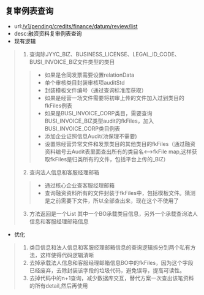 ## 复审例表查询
* url:[/v1/pending/credits/finance/datum/review/list]()
* desc:融资资料复审例表查询
* 现有逻辑
> 1. 查询除JYYC_BIZ、BUSINESS_LICENSE、LEGAL_ID_CODE、BUSI_INVOICE_BIZ文件类型的类目
> > * 如果是合同发票需要设置relationData
> > * 单个审核类目封装审核项auditStd
> > * 封装模板文件编号（通过查询标准库获取）
> > * 如果是经营一场文件需要将初审上传的文件加入过到类目的fkFiles例表
> > * 如果是BUSI_INVOICE_CORP类目，需要查询BUSI_INVOICE_BIZ类型audit的fkFiles，加入BUSI_INVOICE_CORP类目例表
> > * 添加企业证照信息Audit(池保理不需要)
> > * 设置除经营异常文件和发票类目的其他类目的fkFiles（通过融资资料编号去Audit表里面查出所有的类目名<-->fkFile map,这样获取fkFiles是归类所有的文件，包括平台上传的_BIZ）
> 2. 查询法人信息和客服经理邮箱
> > * 通过核心企业查客服经理邮箱
> > * 查询融资资料所有的文件封装于fkFiles中，包括模板文件。猜测是之前需要下文件，所以全部查出来，现在这个不使用了
> 3. 方法返回是一个List<CreditDocDatumReviewBO> 其中一个BO承载类目信息，另外一个承载查询法人信息和客服经理邮箱信息
* 优化
> 1. 类目信息和法人信息和客服经理邮箱信息的查询逻辑拆分到两个私有方法，这样使得代码逻辑清晰
> 2. 去掉承载法人信息和客服经理邮箱信息BO中的fkFiles，因为这个字段已经废弃，去除封装该字段的垃圾代码，避免误导，提高可读性。
> 3. 去掉代码中的n+1查询，减少数据库交互，替代方案一次查出该笔资料的所有detail,然后再使用

